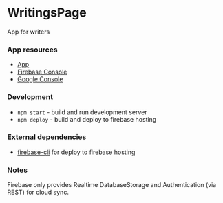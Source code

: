 # WritingsPage

App for writers

### App resources

- [App](https://writings-1.web.app)
- [Firebase Console](https://console.firebase.google.com/project/writings-1/overview)
- [Google Console](https://console.developers.google.com/apis/dashboard?project=writings-1)

### Development

- `npm start` - build and run development server
- `npm deploy` - build and deploy to firebase hosting

### External dependencies

- [firebase-cli](https://firebase.google.com/docs/cli#mac-linux-npm) for deploy to firebase hosting

### Notes

Firebase only provides Realtime DatabaseStorage and Authentication (via REST) for cloud sync.